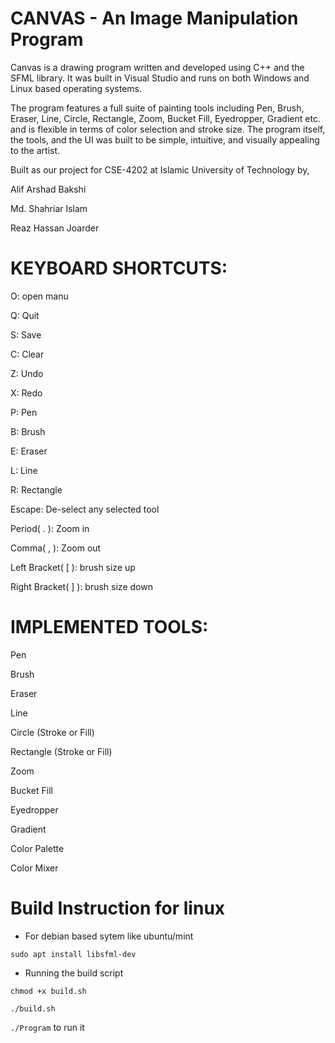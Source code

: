 # CANVAS - An Image Manipulation Program

  Canvas is a drawing program written and developed using C++ and the SFML library. It was built in Visual Studio and runs on both Windows and Linux based operating systems. 


  The program features a full suite of painting tools including Pen, Brush, Eraser, Line, Circle, Rectangle, Zoom, Bucket Fill, Eyedropper, Gradient etc. and is flexible in terms of color selection and stroke size. The program itself, the tools, and the UI was built to be simple, intuitive, and visually appealing to the artist.


  Built as our project for CSE-4202 at Islamic University of Technology by,

Alif Arshad Bakshi

Md. Shahriar Islam

Reaz Hassan Joarder




# KEYBOARD SHORTCUTS:

O: open manu

Q: Quit

S: Save

C: Clear

Z: Undo

X: Redo

P: Pen

B: Brush

E: Eraser

L: Line

R: Rectangle

Escape: De-select any selected tool

Period( . ): Zoom in

Comma( , ): Zoom out

Left Bracket( [ ): brush size up 

Right Bracket( ] ): brush size down


# IMPLEMENTED TOOLS:

Pen

Brush

Eraser

Line

Circle (Stroke or Fill)

Rectangle (Stroke or Fill)

Zoom

Bucket Fill

Eyedropper

Gradient

Color Palette

Color Mixer


# Build Instruction for linux

- For debian based sytem like ubuntu/mint

`sudo apt install libsfml-dev`

- Running the build script

`chmod +x build.sh`

`./build.sh`

`./Program` to run it

